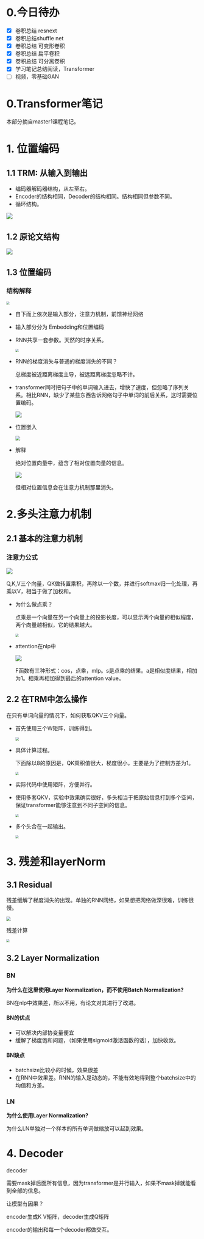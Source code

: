 # 0.今日待办

- [x] 卷积总结 resnext
- [x] 卷积总结shuffle net
- [x] 卷积总结 可变形卷积
- [x] 卷积总结 扁平卷积
- [x] 卷积总结 可分离卷积
- [x] 学习笔记总结阅读，Transformer
- [ ] 视频，零基础GAN

# 0.Transformer笔记

本部分摘自master1课程笔记。

# 1. 位置编码

## 1.1 TRM: 从输入到输出

- 编码器解码器结构，从左至右。
- Encoder的结构相同，Decoder的结构相同。结构相同但参数不同。
- 循环结构。

![](../../course/master1/nlp/images-trm/structure.jpg)

## 1.2 原论文结构

![](../../course/master1/nlp/images-trm/origin-structure.jpg)

## 1.3 位置编码

### 结构解释

<img src="../../course/master1/nlp/images-trm/encoder.jpg" style="zoom:50%;" />

- 自下而上依次是输入部分，注意力机制，前馈神经网络

- 输入部分分为 Embedding和位置编码

- RNN共享一套参数。天然的时序关系。

  <img src="../../course/master1/nlp/images-trm/rnn.jpg" style="zoom:50%;" />

- RNN的梯度消失与普通的梯度消失的不同？

  总梯度被近距离梯度主导，被远距离梯度忽略不计。

- transformer同时把句子中的单词输入进去，增快了速度，但忽略了序列关系。相比RNN，缺少了某些东西告诉网络句子中单词的前后关系，这时需要位置编码。

  ![](../../course/master1/nlp/images-trm/position.jpg)

- 位置嵌入

  <img src="../../course/master1/nlp/images-trm/add.jpg" style="zoom:75%;" />

- 解释

  绝对位置向量中，蕴含了相对位置向量的信息。

  ![](../../course/master1/nlp/images-trm/interpret.jpg)

  但相对位置信息会在注意力机制那里消失。

# 2.多头注意力机制

## 2.1 基本的注意力机制

### 注意力公式

![](../../course/master1/nlp/images-trm/attention.jpg)

Q,K,V三个向量，QK做转置乘积，再除以一个数，并进行softmax归一化处理，再乘以V，相当于做了加权和。

- 为什么做点乘？

  点乘是一个向量在另一个向量上的投影长度，可以显示两个向量的相似程度，两个向量越相似，它的结果越大。

  <img src="../../NOTEs/course/master1/nlp/images-trm/where.jpg" style="zoom:50%;" />

- attention在nlp中

  ![](E:/GitHubProject/NOTEs/course/master1/nlp/images-trm/loveyou.jpg)

  F函数有三种形式：cos，点乘，mlp。s是点乘的结果。a是相似度结果，相加为1。相乘再相加得到最后的attention value。

## 2.2 在TRM中怎么操作

在只有单词向量的情况下，如何获取QKV三个向量。

- 首先使用三个W矩阵，训练得到。

  <img src="../../course/master1/nlp/images-trm/qkv.jpg" style="zoom:60%;" />

- 具体计算过程。

  下面除以8的原因是，QK乘积值很大，梯度很小，主要是为了控制方差为1。

  <img src="../../course/master1/nlp/images-trm/process.jpg" style="zoom:50%;" />

- 实际代码中使用矩阵，方便并行。

- 使用多套QKV，实验中效果确实很好，多头相当于把原始信息打到多个空间，保证transformer能够注意到不同子空间的信息。

  <img src="../../course/master1/nlp/images-trm/multi-head.jpg" style="zoom:50%;" />

- 多个头合在一起输出。

  <img src="../../course/master1/nlp/images-trm/output.jpg" style="zoom:50%;" />

# 3. 残差和layerNorm

## 3.1 Residual

残差缓解了梯度消失的出现。单独的RNN网络，如果想把网络做深很难，训练很慢。

<img src="../../course/master1/nlp/images-trm/residual.jpg" style="zoom:67%;" />

残差计算

<img src="../../course/master1/nlp/images-trm/link.jpg" style="zoom:50%;" />

## 3.2 Layer Normalization

### BN

**为什么在这里使用Layer Normalization，而不使用Batch Normalization?**

BN在nlp中效果差，所以不用，有论文对其进行了改进。

#### BN的优点

- 可以解决内部协变量便宜
- 缓解了梯度饱和问题，（如果使用sigmoid激活函数的话），加快收敛。

#### BN缺点

- batchsize比较小的时候，效果很差
- 在RNN中效果差。RNN的输入是动态的，不能有效地得到整个batchsize中的均值和方差。

### LN

**为什么使用Layer Normalization?**

为什么LN单独对一个样本的所有单词做缩放可以起到效果。

# 4. Decoder

decoder

需要mask掉后面所有信息，因为transformer是并行输入，如果不mask掉就能看到全部的信息。

让模型有因果？

encoder生成K V矩阵，decoder生成Q矩阵

encoder的输出和每一个decoder都做交互。

